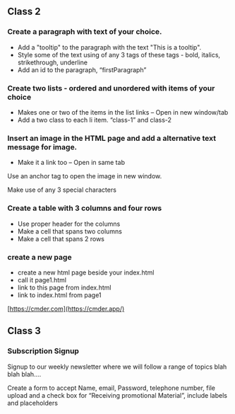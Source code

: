 ## Class 2
### Create a paragraph with text of your choice.
- Add a "tooltip" to the paragraph with the text "This is a tooltip".
- Style some of the text using of any 3 tags of these tags - bold, italics, strikethrough, underline
- Add an id to the paragraph, “firstParagraph”

### Create two lists - ordered and unordered with items of your choice
- Makes one or two of the items in the list links – Open in new window/tab
- Add a two class to each li item. “class-1” and class-2

### Insert an image in the HTML page and add a alternative text message for image.
- Make it a link too – Open in same tab

Use an anchor tag to open the image in new window.

Make use of any 3 special characters

### Create a table with 3 columns and four rows
- Use proper header for the columns
- Make a cell that spans two columns
- Make a cell that spans 2 rows

### create a new page
- create a new html page beside your index.html
- call it page1.html
- link to this page from index.html
- link to index.html from page1

[https://cmder.com](https://cmder.app/)


## Class 3

<section>
  <h3>Subscription Signup</h3>
  <article>
    <p>Signup to our weekly newsletter where we will follow a range of topics blah blah blah....</p>
    <form>
Create a form to accept Name, email, Password, telephone number, file upload and a check box for “Receiving promotional Material”, include labels and placeholders 
</form>
  </article>
</section>
